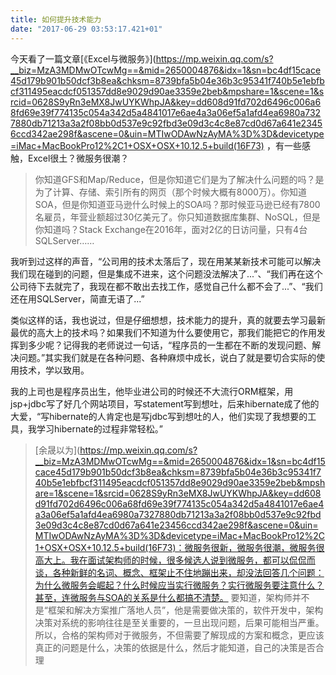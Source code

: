 ```yaml
---
title: 如何提升技术能力
date: "2017-06-29 03:53:17.421+01"
---
```

今天看了一篇文章[《Excel与微服务》](https://mp.weixin.qq.com/s?__biz=MzA3MDMwOTcwMg==&mid=2650004876&idx=1&sn=bc4df15cace45d179b901b50dcf3b8ea&chksm=8739bfa5b04e36b3c95341f740b5e1ebfbcf311495eacdcf051357dd8e9029d90ae3359e2beb&mpshare=1&scene=1&srcid=0628S9yRn3eMX8JwUYKWhpJA&key=dd608d91fd702d6496c006a68fd69e39f774135c054a342d5a4841017e6ae4a3a06ef5a1afd4ea6980a7327880db71213a3a2f08bb0d537e9c92fbd3e09d3c4c8e87cd0d67a641e23456ccd342ae298f&ascene=0&uin=MTIwODAwNzAyMA%3D%3D&devicetype=iMac+MacBookPro12%2C1+OSX+OSX+10.12.5+build(16F73) ，有一些感触，Excel很土？微服务很潮？
> 你知道GFS和Map/Reduce，但是你知道它们是为了解决什么问题的吗？是为了计算、存储、索引所有的网页（那个时候大概有8000万）。你知道SOA，但是你知道亚马逊什么时候上的SOA吗？那时候亚马逊已经有7800名雇员，年营业额超过30亿美元了。你只知道数据库集群、NoSQL，但是你知道吗？Stack Exchange在2016年，面对2亿的日访问量，只有4台SQLServer……

我听到过这样的声音，“公司用的技术太落后了，现在用某某新技术可能可以解决我们现在碰到的问题，但是集成不进来，这个问题没法解决了...”、“我们再在这个公司待下去就完了，我现在都不敢出去找工作，感觉自己什么都不会了...”、“我们还在用SQLServer，简直无语了...”

类似这样的话，我也说过，但是仔细想想，技术能力的提升，真的就要去学习最新最优的高大上的技术吗？如果我们不知道为什么要使用它，那我们能把它的作用发挥到多少呢？记得我的老师说过一句话，“程序员的一生都在不断的发现问题、解决问题。”其实我们就是在各种问题、各种麻烦中成长，说白了就是要切合实际的使用技术，学以致用。

我的上司也是程序员出生，他毕业进公司的时候还不大流行ORM框架，用jsp+jdbc写了好几个网站项目，写statement写到想吐，后来hibernate成了他的大爱，“写hibernate的人肯定也是写jdbc写到想吐的人，他们实现了我想要的工具，我学习hibernate的过程非常轻松。”


>[余晟以为](https://mp.weixin.qq.com/s?__biz=MzA3MDMwOTcwMg==&mid=2650004876&idx=1&sn=bc4df15cace45d179b901b50dcf3b8ea&chksm=8739bfa5b04e36b3c95341f740b5e1ebfbcf311495eacdcf051357dd8e9029d90ae3359e2beb&mpshare=1&scene=1&srcid=0628S9yRn3eMX8JwUYKWhpJA&key=dd608d91fd702d6496c006a68fd69e39f774135c054a342d5a4841017e6ae4a3a06ef5a1afd4ea6980a7327880db71213a3a2f08bb0d537e9c92fbd3e09d3c4c8e87cd0d67a641e23456ccd342ae298f&ascene=0&uin=MTIwODAwNzAyMA%3D%3D&devicetype=iMac+MacBookPro12%2C1+OSX+OSX+10.12.5+build(16F73)：微服务很新，微服务很潮，微服务很高大上。我在面试架构师的时候，很多候选人说到微服务，都可以侃侃而谈，各种新鲜的名词、概念、框架止不住地蹦出来，却没法回答几个问题：为什么微服务会崛起？什么时候应当实行微服务？实行微服务要注意什么？甚至，连微服务与SOA的关系是什么都搞不清楚。
>要知道，架构师并不是“框架和解决方案推广落地人员”，他是需要做决策的，软件开发中，架构决策对系统的影响往往是至关重要的，一旦出现问题，后果可能相当严重。所以，合格的架构师对于微服务，不但需要了解现成的方案和概念，更应该真正的问题是什么，决策的依据是什么，然后才能知道，自己的决策是否合理